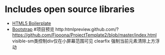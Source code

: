 
# Includes open source libraries
* [HTML5 Boilerplate](http://h5bp.com/)
* [Bootstrap](http://getbootstrap.com/)
#项目预览
http:htmlpreview.github.com/?https://github.com/Fiooona/ProjectTemplate2/blob/master/index.html
visible-sm类控制div仅在小屏幕范围可见
clearfix 强制当前元素清除上方浮动

